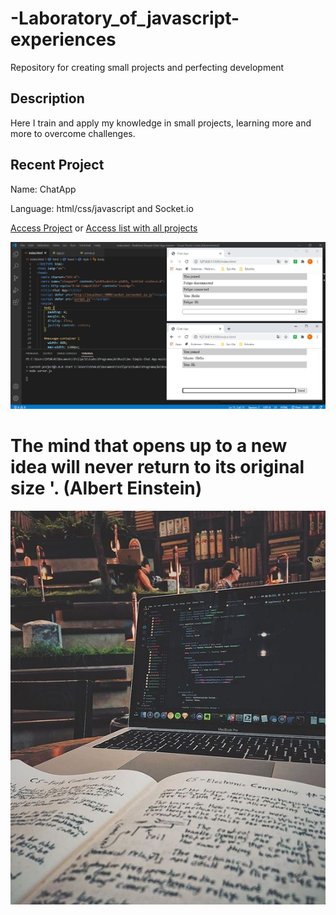 # -Laboratory_of_javascript-experiences
Repository for creating small projects and perfecting development

## Description
Here I train and apply my knowledge in small projects, learning more and more to overcome challenges.

## Recent Project
  Name: ChatApp
  
  Language: html/css/javascript and Socket.io
  
  <a href="https://github.com/lycan-nt/-Laboratory_of_javascript-experiences/blob/master/ChatApp/ChatApp.PNG" >Access Project</a> or <a href='https://github.com/lycan-nt/-Laboratory_of_javascript-experiences/wiki/List' target="_blank" > Access list with all projects </a>
  
  <img src='https://github.com/lycan-nt/-Laboratory_of_javascript-experiences/blob/master/ChatApp/ChatApp.PNG'>
  


# The mind that opens up to a new idea will never return to its original size '. (Albert Einstein)

<img src='https://github.com/lycan-nt/my_portyfolio/blob/master/img.jpg'>
